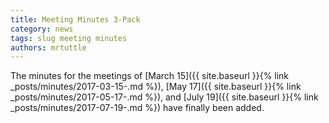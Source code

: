 ```yaml
---
title: Meeting Minutes 3-Pack
category: news
tags: slug meeting minutes
authors: mrtuttle
---
```


The minutes for the meetings of [March 15]({{ site.baseurl }}{% link _posts/minutes/2017-03-15-.md %}), [May 17]({{ site.baseurl }}{% link _posts/minutes/2017-05-17-.md %}), and [July 19]({{ site.baseurl }}{% link _posts/minutes/2017-07-19-.md %}) have finally been added.
